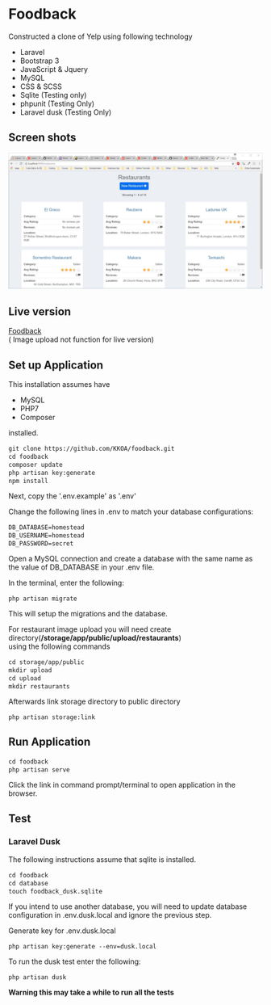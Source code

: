 # Foodback
Constructed a clone of Yelp using following technology
- Laravel
- Bootstrap 3
- JavaScript & Jquery
- MySQL
- CSS & SCSS
- Sqlite (Testing only)
- phpunit (Testing Only)
- Laravel dusk (Testing Only)


## Screen shots
![Home screen](https://github.com/KKOA/foodback/blob/master/restaurants.jpg)

## Live version
<a href="http://foodback-laravel.herokuapp.com/">Foodback</a><br>
( Image upload not function for live version)

## Set up Application
This installation assumes have 
- MySQL
- PHP7
- Composer

installed.

```
git clone https://github.com/KKOA/foodback.git
cd foodback
composer update
php artisan key:generate
npm install
```

Next, copy the '.env.example' as '.env'

Change the following lines in .env to match your database configurations:
```
DB_DATABASE=homestead
DB_USERNAME=homestead
DB_PASSWORD=secret
```

Open a MySQL connection and create a database with the same name as the value of DB_DATABASE in your .env file.

In the terminal, enter the following:

```
php artisan migrate
```
This will setup the migrations and the database.

For restaurant image upload you will need create
<br>directory(**/storage/app/public/upload/restaurants**)<br> 
using the following commands
```
cd storage/app/public
mkdir upload
cd upload
mkdir restaurants
```

Afterwards link storage directory to public directory
```
php artisan storage:link
```


## Run Application
```
cd foodback
php artisan serve
```
Click the link in command prompt/terminal to open application in the browser.

## Test

### Laravel Dusk

The following instructions assume that sqlite is installed. 
```
cd foodback
cd database
touch foodback_dusk.sqlite
```

If you intend to use another database, you will need to update database configuration in .env.dusk.local and ignore the previous step.

Generate key for .env.dusk.local
```
php artisan key:generate --env=dusk.local
```

To run the dusk test enter the following:
```
php artisan dusk
```

**Warning this may take a while to run all the tests**
